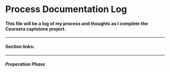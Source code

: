 # Process Documentation Log
#### This file will be a log of my process and thoughts as I complete the Coursera captstone project.
---
#### Section links:

---
##### Preperation Phase
